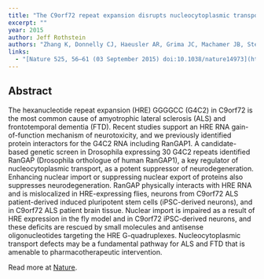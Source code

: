 ```yaml
---
title: "The C9orf72 repeat expansion disrupts nucleocytoplasmic transport"
excerpt: ""
year: 2015
author: Jeff Rothstein
authors: "Zhang K, Donnelly CJ, Haeusler AR, Grima JC, Machamer JB, Steinwald P, Daley EL, Miller SJ, Cunningham KM, Vidensky S, Gupta S, Thomas MA, Hong I, Chiu SL, Huganir RL, Ostrow LW, Matunis MJ, Wang J, Sattler R, Lloyd TE, Rothstein J."
links:
  - "[Nature 525, 56–61 (03 September 2015) doi:10.1038/nature14973](https://www.nature.com/nature/journal/v525/n7567/full/nature14973.html)"
---
```



## Abstract

The hexanucleotide repeat expansion (HRE) GGGGCC (G4C2) in C9orf72 is the most common cause of amyotrophic lateral sclerosis (ALS) and frontotemporal dementia (FTD). Recent studies support an HRE RNA gain-of-function mechanism of neurotoxicity, and we previously identified protein interactors for the G4C2 RNA including RanGAP1. A candidate-based genetic screen in Drosophila expressing 30 G4C2 repeats identified RanGAP (Drosophila orthologue of human RanGAP1), a key regulator of nucleocytoplasmic transport, as a potent suppressor of neurodegeneration. Enhancing nuclear import or suppressing nuclear export of proteins also suppresses neurodegeneration. RanGAP physically interacts with HRE RNA and is mislocalized in HRE-expressing flies, neurons from C9orf72 ALS patient-derived induced pluripotent stem cells (iPSC-derived neurons), and in C9orf72 ALS patient brain tissue. Nuclear import is impaired as a result of HRE expression in the fly model and in C9orf72 iPSC-derived neurons, and these deficits are rescued by small molecules and antisense oligonucleotides targeting the HRE G-quadruplexes. Nucleocytoplasmic transport defects may be a fundamental pathway for ALS and FTD that is amenable to pharmacotherapeutic intervention.

Read more at [Nature](https://www.nature.com/nature/journal/v525/n7567/full/nature14973.html).

